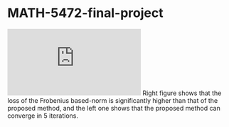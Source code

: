 # MATH-5472-final-project
![image](https://github.com/ewqrq/MATH-5472-final-project/blob/main/IMG/convergence_medium_mlr.pdf)
Right figure shows that the loss of the Frobenius based-norm is significantly higher than that of the proposed method, and the left one shows that the proposed method can converge in 5 iterations.
